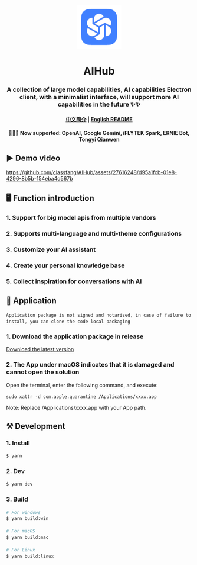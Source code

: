 <p align="center">
  <img src="/resources/icon.png" alt="logo" width="120">
</p>
<p align="center">
  <h1 align="center">AIHub</h1>
  <h3 align="center">
    A collection of large model capabilities, AI capabilities Electron client, with a minimalist interface, will support more AI capabilities in the future ✨✨
  </h3>
</p>

<h4 align="center">
  <a href="/README.md">中文简介</a> | <a href="/README_en.md">English README</a>
</h4>

<h4 align="center">
  🎉🎉🎉 Now supported: OpenAI, Google Gemini, iFLYTEK Spark, ERNIE Bot, Tongyi Qianwen
</h4>

## ▶ Demo video

https://github.com/classfang/AIHub/assets/27616248/d95a1fcb-01e8-4296-8b5b-154eba4d567b

## 🖥️ Function introduction

### 1. Support for big model apis from multiple vendors

### 2. Supports multi-language and multi-theme configurations

### 3. Customize your AI assistant

### 4. Create your personal knowledge base

### 5. Collect inspiration for conversations with AI

## 🚀 Application

`Application package is not signed and notarized, in case of failure to install, you can clone the code local packaging`

### 1. Download the application package in release

[Download the latest version](https://github.com/classfang/AIHub/releases)

### 2. The App under macOS indicates that it is damaged and cannot open the solution

Open the terminal, enter the following command, and execute:

```shell
sudo xattr -d com.apple.quarantine /Applications/xxxx.app
```

Note: Replace /Applications/xxxx.app with your App path.

## ⚒️ Development

### 1. Install

```bash
$ yarn
```

### 2. Dev

```bash
$ yarn dev
```

### 3. Build

```bash
# For windows
$ yarn build:win

# For macOS
$ yarn build:mac

# For Linux
$ yarn build:linux
```
